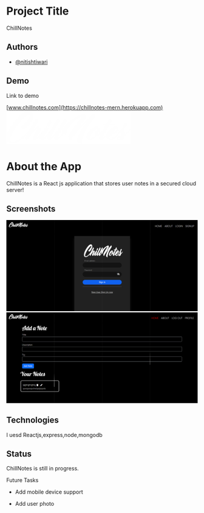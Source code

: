 
# Project Title

ChillNotes

## Authors

- [@nitishtiwari](https://github.com/Nitish-Tiwari)



## Demo

Link to demo

[www.chillnotes.com](https://chillnotes-mern.herokuapp.com)
![Logo](./image/logowhite.png)

# About the App

ChillNotes is a React js application that stores user notes in a secured cloud server!

## Screenshots

![App Screenshot](./image/chillnotes2.png)
![App Screenshot](./image/chillnotes1.png)

## Technologies

I uesd Reactjs,express,node,mongodb

## Status

ChillNotes is still in progress.

Future Tasks

- Add mobile device support

- Add user photo




